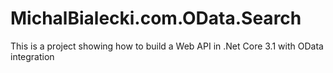 # MichalBialecki.com.OData.Search
This is a project showing how to build a Web API in .Net Core 3.1 with OData integration

